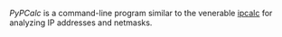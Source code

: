 *PyPCalc* is a command-line program similar to the venerable [ipcalc](http://jodies.de/ipcalc) for analyzing IP
addresses and netmasks.
